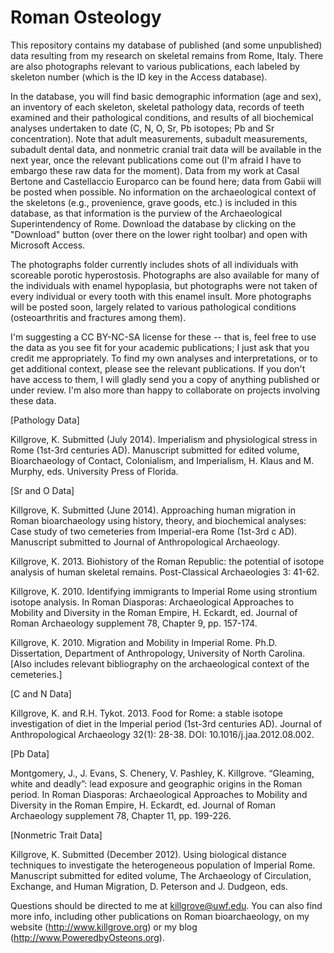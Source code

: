 Roman Osteology
==============

This repository contains my database of published (and some unpublished) data resulting from my research on skeletal
remains from Rome, Italy.  There are also photographs relevant to various publications, each labeled by skeleton
number (which is the ID key in the Access database).

In the database, you will find basic demographic information (age and sex), an inventory of each skeleton, skeletal
pathology data, records of teeth examined and their pathological conditions, and results of all biochemical analyses
undertaken to date (C, N, O, Sr, Pb isotopes; Pb and Sr concentration).  Note that adult measurements, subadult 
measurements, subadult dental data, and nonmetric cranial trait data will be available in the next year, once the
relevant publications come out (I'm afraid I have to embargo these raw data for the moment).  Data from my work at
Casal Bertone and Castellaccio Europarco can be found here; data from Gabii will be posted when possible. No 
information on the archaeological context of the skeletons (e.g., provenience, grave goods, etc.) is included in this database, as that information is the purview of the Archaeological Superintendency of Rome. Download the database by clicking on the "Download" button (over there on the lower right toolbar) and open with Microsoft Access.

The photographs folder currently includes shots of all individuals with scoreable porotic hyperostosis. Photographs are 
also available for many of the individuals with enamel hypoplasia, but photographs were not taken of every individual or every tooth with this enamel insult.  More photographs will be posted soon, largely related to various pathological
conditions (osteoarthritis and fractures among them).

I'm suggesting a CC BY-NC-SA license for these -- that is, feel free to use the data as you see fit for your academic publications; I just ask that you credit me appropriately. To find my own analyses and interpretations, or to get
additional context, please see the relevant publications.  If you don't have access to them, I will gladly send you a
copy of anything published or under review.  I'm also more than happy to collaborate on projects involving these data.

[Pathology Data] 

   Killgrove, K. Submitted (July 2014). Imperialism and physiological stress in Rome (1st-3rd centuries AD). Manuscript submitted for edited volume, Bioarchaeology of Contact, Colonialism, and Imperialism, H. Klaus and M. Murphy, eds. University Press of Florida.

[Sr and O Data]

  Killgrove, K. Submitted (June 2014). Approaching human migration in Roman bioarchaeology using history, theory, and biochemical analyses: Case study of two cemeteries from Imperial-era Rome (1st-3rd c AD). Manuscript submitted to Journal of Anthropological Archaeology.

  Killgrove, K. 2013. Biohistory of the Roman Republic: the potential of isotope analysis of human skeletal remains.  Post-Classical Archaeologies 3: 41-62.

  Killgrove, K. 2010. Identifying immigrants to Imperial Rome using strontium isotope analysis. In Roman Diasporas: Archaeological Approaches to Mobility and Diversity in the Roman Empire, H. Eckardt, ed. Journal of Roman Archaeology supplement 78, Chapter 9, pp. 157-174.

  Killgrove, K. 2010.	Migration and Mobility in Imperial Rome. Ph.D. Dissertation, Department of Anthropology, University of North Carolina. [Also includes relevant bibliography on the archaeological context of the cemeteries.]

[C and N Data]

  Killgrove, K. and R.H. Tykot. 2013. Food for Rome: a stable isotope investigation of diet in the Imperial period (1st-3rd centuries AD). Journal of Anthropological Archaeology 32(1): 28-38. DOI: 10.1016/j.jaa.2012.08.002.

[Pb Data]

  Montgomery, J., J. Evans, S. Chenery, V. Pashley, K. Killgrove. “Gleaming, white and deadly”: lead exposure and geographic origins in the Roman period. In Roman Diasporas: Archaeological Approaches to Mobility and Diversity in the Roman Empire, H. Eckardt, ed. Journal of Roman Archaeology supplement 78, Chapter 11, pp. 199-226.

[Nonmetric Trait Data]

  Killgrove, K. Submitted (December 2012). Using biological distance techniques to investigate the heterogeneous population of Imperial Rome. Manuscript submitted for edited volume, The Archaeology of Circulation, Exchange, and Human Migration, D. Peterson and J. Dudgeon, eds.

Questions should be directed to me at killgrove@uwf.edu.  You can also find more info, including other publications on
Roman bioarchaeology, on my website (http://www.killgrove.org) or my blog (http://www.PoweredbyOsteons.org).
